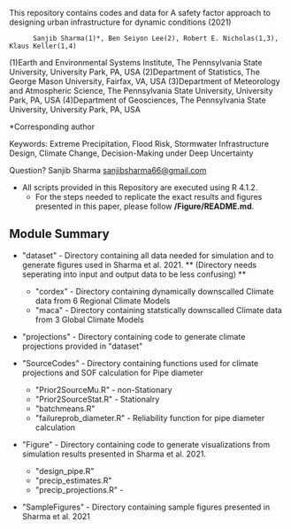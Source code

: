 This repository contains codes and data for A safety factor approach to designing urban infrastructure for dynamic conditions (2021)

          Sanjib Sharma(1)*, Ben Seiyon Lee(2), Robert E. Nicholas(1,3), Klaus Keller(1,4)

(1)Earth and Environmental Systems Institute, The Pennsylvania State University, University Park, PA, USA
(2)Department of Statistics, The George Mason University, Fairfax, VA, USA
(3)Department of Meteorology and Atmospheric Science, The Pennsylvania State University, University Park, PA, USA
(4)Department of Geosciences, The Pennsylvania State University, University Park, PA, USA

*Corresponding author

Keywords:
Extreme Precipitation, Flood Risk, Stormwater Infrastructure Design, 
Climate Change, Decision-Making under Deep Uncertainty

Question? Sanjib Sharma sanjibsharma66@gmail.com


* All scripts provided in this Repository are executed using  R 4.1.2.
    *  For the steps needed to replicate the exact results and figures presented in this paper, please follow **/Figure/README.md**.
    
Module Summary
--------------
* "dataset" - Directory containing all data needed for simulation and to generate figures used in Sharma et al. 2021. ** (Directory needs seperating into input and output data to be less confusing) **
  * "cordex" - Directory containing dynamically downscalled Climate data from 6 Regional Climate Models
  * "maca" - Directory containing statstically downscalled Climate data from 3 Global Climate Models
* "projections" - Directory containing code to generate climate projections provided in "dataset"
* "SourceCodes" - Directory containing functions used for climate projections and SOF calculation for Pipe diameter
  * "Prior2SourceMu.R" - non-Stationary
  * "Prior2SourceStat.R" - Stationalry
  * "batchmeans.R"
  * "failureprob_diameter.R" - Reliability function for pipe diameter calculation
  
* "Figure" - Directory containing code to generate visualizations from simulation results presented in Sharma et al. 2021. 
  * "design_pipe.R"
  * "precip_estimates.R"
  * "precip_projections.R" - 
* "SampleFigures" - Directory containing sample figures presented in Sharma et al. 2021
  

